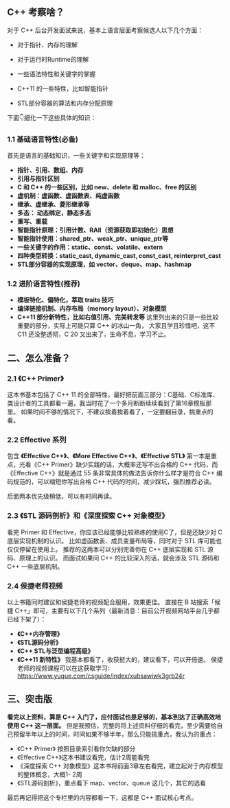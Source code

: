## C++ 考察啥？

对于 C++ 后台开发面试来说，基本上语言层面考察候选人以下几个方面：
* 对于指针、内存的理解

* 对于运行时Runtime的理解

* 一些语法特性和关键字的掌握

* C++11 的一些特性，比如智能指针

* STL部分容器的算法和内存分配原理


下面👇细化一下这些具体的知识：

### 1.1 基础语言特性(必备)
首先是语言的基础知识，一些关键字和实现原理等：
- **指针、引用、数组、内存**
- **引用与指针区别**
- **C 和 C++ 的一些区别，比如 new、delete 和 malloc、free 的区别**
- **虚机制：虚函数、虚函数表、纯虚函数**
- **继承、虚继承、菱形继承等**
- **多态： 动态绑定，静态多态**
- **重写、重载**
- **智能指针原理：引用计数、RAII（资源获取即初始化）思想**
- **智能指针使用：shared_ptr、weak_ptr、unique_ptr等**
- **一些关键字的作用：static、const、volatile、extern**
- **四种类型转换：static_cast, dynamic_cast, const_cast, reinterpret_cast**
- **STL部分容器的实现原理，如 vector、deque、map、hashmap**
### 1.2 进阶语言特性(推荐)
- **模板特化、偏特化，萃取 traits 技巧**
- **编译链接机制、内存布局（memory layout）、对象模型**
- **C++11 部分新特性，比如右值引用、完美转发等**
  这里列出来的只是一些比较重要的部分，实际上可能只算 C++ 的冰山一角， 大家且学且珍惜吧，这不 C11 还没整透彻，C 20 又出来了，生命不息，学习不止。

## 二、怎么准备？
### 2.1 《C++ Primer》
这本书基本包括了 C++ 11 的全部特性，最好把前面三部分：C基础、C标准库、类设计者的工具都看一遍，我当时花了一个多月断断续续看到了第16章模板那里。
如果时间不够的情况下，不建议挨着挨着看了，一定要翻目录，挑重点的看。

### 2.2 Effective 系列
包含 **《Effective C++》、《More Effective C++》、《Effective STL》**
第一本是重点，光看《C++ Primer》缺少实践的话，大概率还写不出合格的 C++ 代码，而《Effective C++》就是通过 55 条非常具体的做法告诉你什么样才是符合 C++ 编码规范的，可以缩短你写出合格 C++ 代码的时间，减少踩坑，强烈推荐必读。

后面两本优先级稍低，可以有时间再读。
### 2.3 《STL 源码剖析》和《深度探索 C++ 对象模型》
看完 Primer 和 Effective，你应该已经能够比较熟练的使用C了，但是还缺少对 C 底层实现机制的认识。
比如虚函数表、成员变量布局等，同时对于 STL 库可能也仅仅停留在使用上。
推荐的这两本可以分别完善你在 C++ 底层实现和 STL 源码、原理上的认识。
而面试如果问 C++ 的比较深入的话，就会涉及 STL 源码和 C++ 一些底层机制。
### 2.4 侯捷老师视频
以上书籍同时建议和侯捷老师的视频配合服用，效果更佳。
直接在 B 站搜索「候捷 C++」即可，主要有以下几个系列（最新消息：目前公开视频网站平台几乎都已经下架了）：
- **《C++内存管理》**
- **《STL源码分析》**
- **《C++ STL与泛型编程高级》**
- **《C++11 新特性》**
  我基本都看了，收获挺大的，建议看下，可以开倍速。
  侯捷老师的视频课程可以在这获取学习: https://www.yuque.com/csguide/index/xubsawiwk3grb24r

## 三、突击版
**看完以上资料，算是 C++ 入门了，应付面试也是足够的，基本到达了正确高效地使用 C++ 这一层面。**
但是我预估，完整的将上述资料仔细的看完，至少需要给自己预留半年以上的时间，时间如果不够半年，那么只能挑重点，我认为的重点：

* 《C++ Primer》 按照目录索引看你欠缺的部分
* 《Effective C++》这本书建议看完，估计2周能看完
*  《深度探索 C++ 对象模型》这本书将前面3章左右看完，建立起对于内存模型的整体概念，大概1- 2周
*  《STL源码剖析》，重点看下 map、vector、queue 这几个，其它的选看

最后再记得把这个专栏里的内容都看一下，这都是 C++ 面试核心考点。


